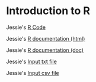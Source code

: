 Introduction to R
==============


Jessie's [R Code](Intro2R/Intro2R.R)

Jessie's [R documentation (html)](Intro2R/Intro2R.html)

Jessie's [R documentation (doc)](Intro2R/Intro2R.docx)

Jessie's [Input txt file](Intro2R/raw_counts.txt)

Jessie's [Input csv file](Intro2R/raw_counts.csv)
